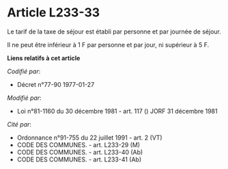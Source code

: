 # Article L233-33

Le tarif de la taxe de séjour est établi par personne et par journée de séjour.

Il ne peut être inférieur à 1 F par personne et par jour, ni supérieur à 5 F.

**Liens relatifs à cet article**

_Codifié par_:

  - Décret n°77-90 1977-01-27

_Modifié par_:

  - Loi n°81-1160 du 30 décembre 1981 - art. 117 () JORF 31 décembre 1981

_Cité par_:

  - Ordonnance n°91-755 du 22 juillet 1991 - art. 2 (VT)
  - CODE DES COMMUNES. - art. L233-29 (M)
  - CODE DES COMMUNES. - art. L233-40 (Ab)
  - CODE DES COMMUNES. - art. L233-41 (Ab)
